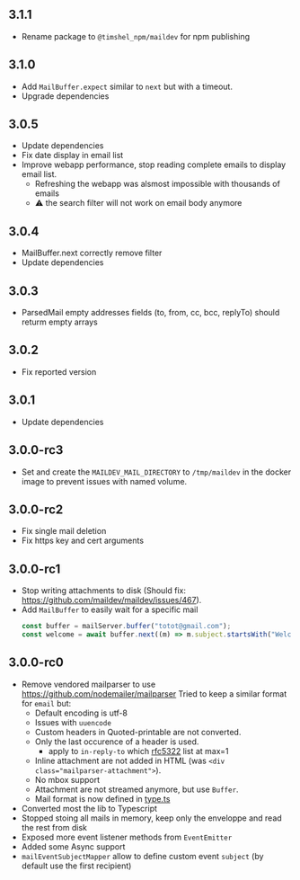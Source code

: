 ## 3.1.1

- Rename package to `@timshel_npm/maildev` for npm publishing

## 3.1.0

- Add `MailBuffer.expect` similar to `next` but with a timeout.
- Upgrade dependencies

## 3.0.5

- Update dependencies
- Fix date display in email list
- Improve webapp performance, stop reading complete emails to display email list.
  - Refreshing the webapp was alsmost impossible with thousands of emails
  - :warning: the search filter will not work on email body anymore

## 3.0.4

- MailBuffer.next correctly remove filter
- Update dependencies

## 3.0.3

- ParsedMail empty addresses fields (to, from, cc, bcc, replyTo) should returm empty arrays

## 3.0.2

- Fix reported version

## 3.0.1

- Update dependencies

## 3.0.0-rc3

- Set and create the `MAILDEV_MAIL_DIRECTORY` to `/tmp/maildev` in the docker image to prevent issues with named volume.

## 3.0.0-rc2

- Fix single mail deletion
- Fix https key and cert arguments

## 3.0.0-rc1

- Stop writing attachments to disk (Should fix: https://github.com/maildev/maildev/issues/467).
- Add `MailBuffer` to easily wait for a specific mail
  ```ts
  const buffer = mailServer.buffer("totot@gmail.com");
  const welcome = await buffer.next((m) => m.subject.startsWith("Welcome"));
  ```

## 3.0.0-rc0

- Remove vendored mailparser to use https://github.com/nodemailer/mailparser
  Tried to keep a similar format for `email` but:
    - Default encoding is utf-8
    - Issues with `uuencode`
  	- Custom headers in Quoted-printable are not converted.
  	- Only the last occurence of a header is used.
  		- apply to `in-reply-to` which [rfc5322](https://www.rfc-editor.org/rfc/rfc5322) list at max=1
    - Inline attachment are not added in HTML (was `<div class="mailparser-attachment">`).
    - No mbox support
    - Attachment are not streamed anymore, but use `Buffer`.
    - Mail format is now defined in [type.ts](src/lib/type.ts)
- Converted most the lib to Typescript
- Stopped stoing all mails in memory, keep only the enveloppe and read the rest from disk
- Exposed more event listener methods from `EventEmitter`
- Added some Async support
- `mailEventSubjectMapper` allow to define custom event `subject` (by default use the first recipient)



